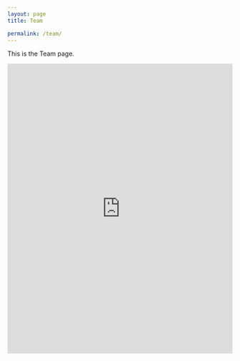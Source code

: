 ```yaml
---
layout: page
title: Team

permalink: /team/
---
```


This is the Team page.

<iframe src='https://cdn.knightlab.com/libs/timeline3/latest/embed/index.html?source=1GyZiUuxmW9p_Ph_2eWEUMSGMReCUpMVU1h37kMsYXRA&font=Default&lang=en&initial_zoom=2&height=650' width='100%' height='650' webkitallowfullscreen mozallowfullscreen allowfullscreen frameborder='0'></iframe>
                                
